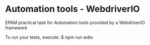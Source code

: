 # Automation tools - WebdriverIO
EPAM practical task for Automation tools provided by a WebdriverIO framework


To run your tests, execute:
$ npm run wdio

